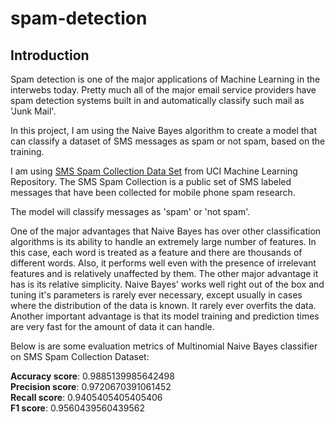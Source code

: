 # spam-detection

## Introduction
Spam detection is one of the major applications of Machine Learning in the interwebs today. Pretty much all of the major email service providers have spam detection systems built in and automatically classify such mail as 'Junk Mail'.

In this project, I am using the Naive Bayes algorithm to create a model that can classify a dataset of SMS messages as spam or not spam, based on the training. 

I am using [SMS Spam Collection Data Set](https://archive.ics.uci.edu/ml/datasets/SMS+Spam+Collection) from UCI Machine Learning Repository. The SMS Spam Collection is a public set of SMS labeled messages that have been collected for mobile phone spam research.

The model will classify messages as 'spam' or 'not spam'. 

One of the major advantages that Naive Bayes has over other classification algorithms is its ability to handle an extremely large number of features. In this case, each word is treated as a feature and there are thousands of different words. Also, it performs well even with the presence of irrelevant features and is relatively unaffected by them. The other major advantage it has is its relative simplicity. Naive Bayes' works well right out of the box and tuning it's parameters is rarely ever necessary, except usually in cases where the distribution of the data is known. It rarely ever overfits the data. Another important advantage is that its model training and prediction times are very fast for the amount of data it can handle. 

Below is are some evaluation metrics of Multinomial Naive Bayes classifier on SMS Spam Collection Dataset:

**Accuracy score**:  0.9885139985642498   
**Precision score**:  0.9720670391061452   
**Recall score**:  0.9405405405405406  
**F1 score**:  0.9560439560439562
